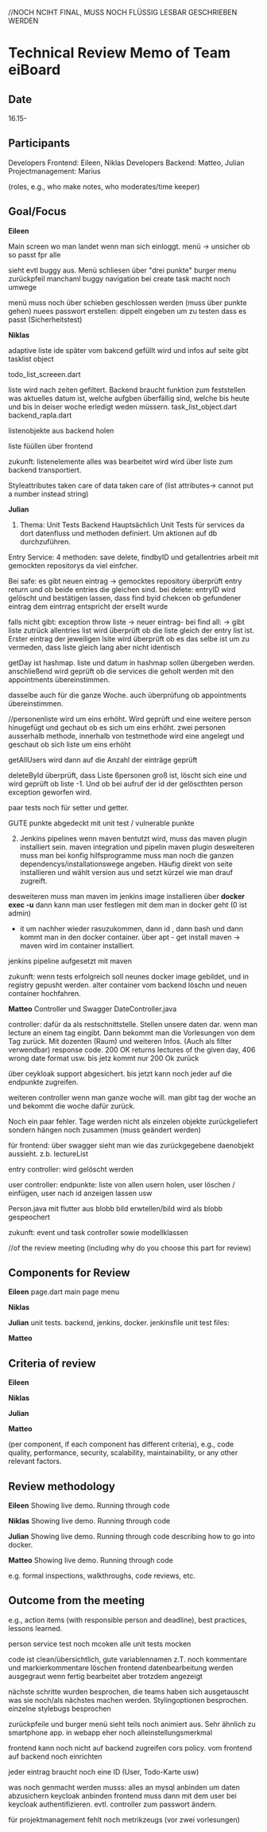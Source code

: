 //NOCH NCIHT FINAL, MUSS NOCH FLÜSSIG LESBAR GESCHRIEBEN WERDEN



# Technical Review Memo of Team eiBoard
## Date 
16.15-
## Participants 
Developers Frontend: Eileen, Niklas
Developers Backend: Matteo, Julian
Projectmanagement: Marius

(roles, e.g., who make notes, who moderates/time keeper)
## Goal/Focus
**Eileen**

Main screen wo man landet wenn man sich einloggt.
menü -> unsicher ob so passt fpr alle

sieht evtl buggy aus. Menü schliesen über "drei punkte" burger menu
zurückpfeil manchaml buggy
navigation bei create task macht noch umwege

menü muss noch über schieben geschlossen werden (muss über punkte gehen)
nuees passwort erstellen: dippelt eingeben um zu testen dass es passt (Sicherheitstest)



**Niklas**

adaptive liste ide später vom bakcend gefüllt wird und infos auf seite gibt tasklist object

todo_list_screeen.dart

liste wird nach zeiten gefiltert. Backend braucht funktion zum feststellen was aktuelles datum ist, welche aufgben überfällig sind, welche bis heute und bis in deiser woche erledigt weden müssern.
task_list_object.dart
backend_rapla.dart

listenobjekte aus backend holen

liste füüllen über frontend

zukunft:
listenelemente alles was bearbeitet wird wird über liste zum backend transportiert.

Styleattributes taken care of
data taken care of (list attributes-> cannot put a number instead string)




**Julian**
1. Thema: Unit Tests Backend
  Hauptsächlich Unit Tests für services da dort datenfluss und methoden definiert.
  Um aktionen auf db durchzuführen.
  
  Entry Service: 4 methoden: save delete, findbyID und getallentries
  arbeit mit gemockten repositorys da viel einfcher.
  
  Bei safe: es gibt neuen eintrag -> gemocktes repository überprüft entry return und ob beide entries die gleichen sind.
  bei delete: entryID wird gelöscht und bestätigen lassen, dass 
  find byid 
 chekcen ob gefundener eintrag dem eintrrag entspricht der ersellt wurde
 
 falls nicht gibt: exception throw
liste -> neuer eintrag- bei find all: -> gibt liste zutrück
allentries list wird überprüft ob die liste gleich der entry list ist.
Erster eintrag der jeweiligen lsite wird überprüft ob es das selbe ist um zu vermeden, dass liste gleich lang aber nicht identisch


getDay ist hashmap. liste und datum in hashmap sollen übergeben werden. anschließend wird geprüft ob die services die geholt werden mit den appointments übereinstimmen.

dasselbe auch für die ganze Woche. auch überprüfung ob appointments übereinstimmen.

//personenliste wird um eins erhöht. Wird geprüft und eine weitere person hinugefügt und gechaut ob es sich um eins erhöht.
zwei personen ausserhalb methode, innerhalb von testmethode wird eine angelegt und geschaut ob sich liste um eins erhöht

getAllUsers wird dann auf die Anzahl der einträge geprüft

deleteById überprüft, dass Liste 6personen groß ist, löscht sich eine und wird geprüft ob liste -1.
Und ob bei aufruf der id der gelöscthten person exception geworfen wird.

paar tests noch für setter und getter.

GUTE punkte abgedeckt mit unit test / vulnerable punkte




2. Jenkins pipelines
wenn maven bentutzt wird, muss das maven plugin installiert sein.
maven integration und pipelin maven plugin
desweiteren muss man bei konfig hilfsprogramme muss man noch die ganzen dependencys/installationswege angeben.
Häufig direkt von seite installieren und wählt version aus und setzt kürzel wie man drauf zugreift.

desweiteren muss man maven im jenkins image installieren über **docker exec -u** dann kann man user festlegen mit dem man in docker geht (0 ist admin) 
- it um nachher wieder rasuzukommen, dann id , dann bash und dann kommt man in den docker container. über apt - get install maven -> maven wird im container installiert.

jenkins pipeline aufgesetzt mit maven

zukunft: wenn tests erfolgreich soll neunes docker image gebildet, und in registry gepusht werden. alter container vom backend löschn und neuen container hochfahren.



**Matteo** 
Controller und Swagger
DateController.java

controller: dafür da als restschnittstelle. Stellen unsere daten dar.
wenn man lecture an einem tag eingibt. Dann bekommt man die Vorlesungen von dem Tag zurück.
Mit dozenten (Raum) und weiteren Infos. (Auch als filter verwendbar)
response code. 200 OK returns lectures of the given day, 406 wrong date format usw.
bis jetz kommt nur 200 Ok zurück


über ceykloak support abgesichert. bis jetzt kann noch jeder auf die endpunkte zugreifen.


weiteren controller wenn man ganze woche will. man gibt tag der woche an und bekommt die woche dafür zurück.

Noch ein paar fehler. Tage werden nicht als einzelen objekte zurückgeliefert sondern hängen noch zusammen (muss geändert werden)


für frontend: über swagger sieht man wie das zurückgegebene daenobjekt aussieht. z.b. lectureList


entry controller: wird gelöscht werden

user controller: endpunkte: liste von allen usern holen, user löschen / einfügen, user nach id anzeigen lassen usw


Person.java
mit flutter aus blobb bild erwtellen/bild wird als blobb gespeochert

zukunft: event und task controller sowie modellklassen




//of the review meeting (including why do you choose this part for review)
## Components for Review
**Eileen**
page.dart
main page
menu


**Niklas**



**Julian**
unit tests. backend, jenkins, docker.
jenkinsfile
unit test files: 




**Matteo** 


## Criteria of review 
**Eileen**


**Niklas**



**Julian**




**Matteo** 



(per component, if each component has different criteria), e.g., code quality, performance, security, scalability, maintainability, or any other relevant factors.
## Review methodology

**Eileen**
Showing live demo.
Running through code

**Niklas**
Showing live demo.
Running through code

**Julian**
Showing live demo.
Running through code
describing how to go into docker.

**Matteo** 
Showing live demo.
Running through code



e.g. formal inspections, walkthroughs, code reviews, etc.
## Outcome from the meeting
e.g., action items (with responsible person and deadline), best practices, lessons learned.

person service test noch mcoken
alle unit tests mocken

code ist clean/übersichtlich, gute variablennamen
z.T. noch kommentare und markierkommentare löschen
frontend datenbearbeitung werden ausgegraut wenn fertig bearbeitet aber trotzdem angezeigt


nächste schritte wurden besprochen, die teams haben sich ausgetauscht was sie noch/als nächstes machen werden.
Stylingoptionen besprochen.
einzelne stylebugs besprochen



zurückpfeile und burger menü sieht teils noch animiert aus. Sehr ähnlich zu smartphone app. in webapp eher noch alleinstellungsmerkmal


frontend kann noch nicht auf backend zugreifen
cors policy. vom frontend auf backend noch einrichten

jeder eintrag braucht noch eine ID (User, Todo-Karte usw)


was noch genmacht werden musss: alles an mysql anbinden um daten abzusichern
keycloak anbinden
frontend muss dann mit dem user bei keycloak authentifizieren. evtl. controller zum passwort ändern.


für projektmanagement fehlt noch metrikzeugs (vor zwei vorlesungen)
